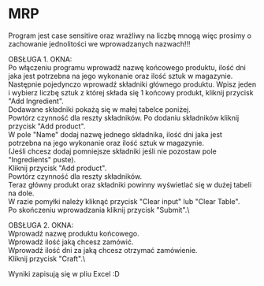 # MRP
Program jest case sensitive oraz wrażliwy na liczbę mnogą więc prosimy o zachowanie jednolitości we wprowadzanych nazwach!!!

OBSŁUGA 1. OKNA:\
Po włączeniu programu wprowadź nazwę końcowego produktu, ilość dni jaka jest potrzebna na jego wykonanie oraz ilość sztuk w magazynie.\
Następnie pojedynczo wprowadź składniki głównego produktu. Wpisz jeden i wybierz liczbę sztuk z której składa się 1 końcowy produkt, kliknij przycisk "Add Ingredient".\
Dodawane składniki pokażą się w małej tabelce poniżej.\
Powtórz czynność dla reszty składników. Po dodaniu składników kliknij przycisk "Add product".\
W pole "Name" dodaj nazwę jednego składnika, ilość dni jaka jest potrzebna na jego wykonanie oraz ilość sztuk w magazynie.\
(Jeśli chcesz dodaj pomniejsze składniki jeśli nie pozostaw pole "Ingredients" puste).\
Kliknij przycisk "Add product".\
Powtórz czynność dla reszty składników.\
Teraz główny produkt oraz składniki powinny wyświetlać się w dużej tabeli na dole.\
W razie pomyłki należy kliknąć przycisk "Clear input" lub "Clear Table".\
Po skończeniu wprowadzania kliknij przycisk "Submit".\

OBSŁUGA 2. OKNA:\
Wprowadź nazwę produktu końcowego.\
Wprowadź ilość jaką chcesz zamówić.\
Wprowadź ilość dni za jaką chcesz otrzymać zamówienie.\
Kliknij przycisk "Craft".\

Wyniki zapisują się w pliu Excel :D